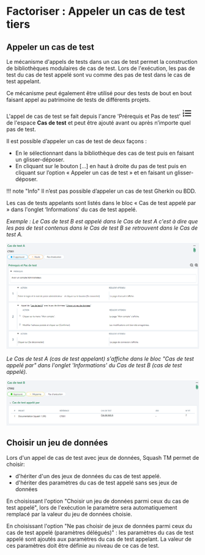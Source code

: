 # Factoriser : Appeler un cas de test tiers 


## Appeler un cas de test

Le mécanisme d'appels de tests dans un cas de test permet la construction de bibliothèques modulaires de cas de test. Lors de l'exécution, les pas de test du cas de test appelé sont vu comme des pas de test dans le cas de test appelant.

Ce mécanisme peut également être utilisé pour des tests de bout en bout faisant appel au patrimoine de tests de différents projets.

L'appel de cas de test se fait depuis l'ancre 'Prérequis et Pas de test' ![Prérequis et Pas de test](resources/steps.png) de l'espace **Cas de test** et peut être ajouté avant ou après n’importe quel pas de test.

Il est possible d’appeler un cas de test de deux façons :

-	En le sélectionnant dans la bibliothèque des cas de test puis en faisant un glisser-déposer. 
-	En cliquant sur le bouton […] en haut à droite du pas de test puis en cliquant sur l’option « Appeler un cas de test » et en faisant un glisser-déposer.

!!! note "Info"
    Il n’est pas possible d’appeler un cas de test Gherkin ou BDD.

Les cas de tests appelants sont listés dans le bloc « Cas de test appelé par » dans l'onglet ‘Informations' du cas de test appelé.

*Exemple : 
Le Cas de test B est appelé dans le Cas de test A c'est à dire que les pas de test contenus dans le Cas de test B se retrouvent dans le Cas de test A.*

![Cas de test appelé](resources/appel-de-cas-de-testFR.png)

*Le Cas de test A (cas de test appelant) s'affiche dans le bloc "Cas de test appelé par" dans l'onglet 'Informations' du Cas de test B (cas de test appelé).*

![Cas de test appelé](resources/cas-de-tes-appeleFR.png)

## Choisir un jeu de données

Lors d'un appel de cas de test avec jeux de données, Squash TM permet de choisir:

- d'hériter d'un des jeux de données du cas de test appelé.
- d'hériter des paramètres du cas de test appelé sans ses jeux de données

En choisissant l'option "Choisir un jeu de données parmi ceux du cas de test appelé", lors de l'exécution le paramètre sera automatiquement remplacé par la valeur du jeu de données choisie.

En choisissant l'option "Ne pas choisir de jeux de données parmi ceux du cas de test appelé (paramètres délégués)" : les paramètres du cas de test appelé sont ajoutés aux paramètres du cas de test appelant.
La valeur de ces paramètres doit être définie au niveau de ce cas de test.